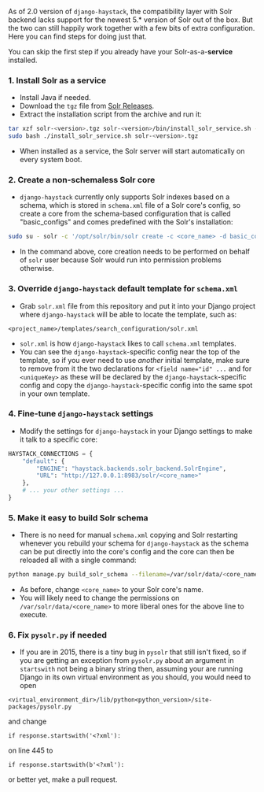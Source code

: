 As of 2.0 version of `django-haystack`, the compatibility layer with Solr backend lacks support for the newest 5.* version of Solr out of the box. But the two can still happily work together with a few bits of extra configuration. Here you can find steps for doing just that.

You can skip the first step if you already have your Solr-as-a-**service** installed.

### 1. Install Solr as a service

* Install Java if needed.
* Download the `tgz` file from [Solr Releases](http://www.us.apache.org/dist/lucene/solr/).
* Extract the installation script from the archive and run it:

```sh
tar xzf solr-<version>.tgz solr-<version>/bin/install_solr_service.sh --strip-components=2
sudo bash ./install_solr_service.sh solr-<version>.tgz
```

* When installed as a service, the Solr server will start automatically on every system boot.

### 2. Create a non-schemaless Solr core

* `django-haystack` currently only supports Solr indexes based on a schema, which is stored in `schema.xml` file of a Solr core's config, so create a core from the schema-based configuration that is called "basic_configs" and comes predefined with the Solr's installation:

```sh
sudo su - solr -c '/opt/solr/bin/solr create -c <core_name> -d basic_configs'
```

* In the command above, core creation needs to be performed on behalf of `solr` user because Solr would run into permission problems otherwise.

### 3. Override `django-haystack` default template for `schema.xml`

* Grab `solr.xml` file from this repository and put it into your Django project where `django-haystack` will be able to locate the template, such as:

```
<project_name>/templates/search_configuration/solr.xml
```

* `solr.xml` is how `django-haystack` likes to call `schema.xml` templates.
* You can see the `django-haystack`-specific config near the top of the template, so if you ever need to use *another* initial template, make sure to remove from it the two declarations for `<field name="id" ...` and for `<uniqueKey>` as these will be declared by the `django-haystack`-specific config and copy the `django-haystack`-specific config into the same spot in your own template.

### 4. Fine-tune `django-haystack` settings

* Modify the settings for `django-haystack` in your Django settings to make it talk to a specific core:

```python
HAYSTACK_CONNECTIONS = {
    "default": {
        "ENGINE": "haystack.backends.solr_backend.SolrEngine",
        "URL": "http://127.0.0.1:8983/solr/<core_name>"
    },
    # ... your other settings ...
}
```

### 5. Make it easy to build Solr schema

* There is no need for manual `schema.xml` copying and Solr restarting whenever you rebuild your schema for `django-haystack` as the schema can be put directly into the core's config and the core can then be reloaded all with a single command:

```sh
python manage.py build_solr_schema --filename=/var/solr/data/<core_name>/conf/schema.xml && curl 'http://localhost:8983/solr/admin/cores?action=RELOAD&core=<core_name>&wt=json&indent=true'
```

* As before, change `<core_name>` to your Solr core's name.
* You will likely need to change the permissions on `/var/solr/data/<core_name>` to more liberal ones for the above line to execute.

### 6. Fix `pysolr.py` if needed

* If you are in 2015, there is a tiny bug in `pysolr` that still isn't fixed, so if you are getting an exception from `pysolr.py` about an argument in `startswith` not being a binary string then, assuming your are running Django in its own virtual environment as you should, you would need to open

```
<virtual_environment_dir>/lib/python<python_version>/site-packages/pysolr.py
```

and change

```
if response.startswith('<?xml'):
```

on line 445 to

```
if response.startswith(b'<?xml'):
```

or better yet, make a pull request.
